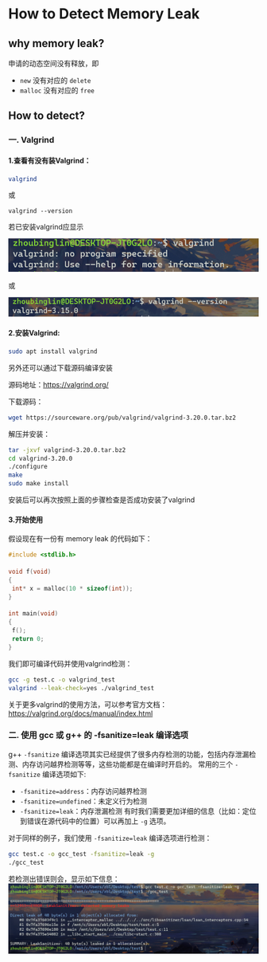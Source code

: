 # How to Detect Memory Leak
## why memory leak?
申请的动态空间没有释放，即
* `new` 没有对应的 `delete`
* `malloc` 没有对应的 `free`
## How to detect?
### 一. Valgrind
#### 1.查看有没有装Valgrind：
```bash
valgrind
```
或
```
valgrind --version
```
若已安装valgrind应显示

![](img/valgrind_exist0.png)

或

![](img/valgrind_exist1.png)

#### 2.安装Valgrind:
```bash
sudo apt install valgrind
```
另外还可以通过下载源码编译安装

源码地址：https://valgrind.org/

下载源码：
```bash
wget https://sourceware.org/pub/valgrind/valgrind-3.20.0.tar.bz2
```
解压并安装：
```bash
tar -jxvf valgrind-3.20.0.tar.bz2
cd valgrind-3.20.0
./configure
make
sudo make install
```
安装后可以再次按照上面的步骤检查是否成功安装了valgrind
#### 3.开始使用
假设现在有一份有 memory leak 的代码如下：
```cpp
#include <stdlib.h>

void f(void)
{
 int* x = malloc(10 * sizeof(int));
}

int main(void)
{
 f();
 return 0;
}
```
我们即可编译代码并使用valgrind检测：
```bash
gcc -g test.c -o valgrind_test
valgrind --leak-check=yes ./valgrind_test
```
关于更多valgrind的使用方法，可以参考官方文档：https://valgrind.org/docs/manual/index.html
### 二. 使用 gcc 或 g++ 的 -fsanitize=leak 编译选项
g++ `-fsanitize` 编译选项其实已经提供了很多内存检测的功能，包括内存泄漏检测、内存访问越界检测等等，这些功能都是在编译时开启的。
常用的三个 `-fsanitize` 编译选项如下:
* `-fsanitize=address`：内存访问越界检测
* `-fsanitize=undefined`：未定义行为检测
* `-fsanitize=leak`：内存泄漏检测
有时我们需要更加详细的信息（比如：定位到错误在源代码中的位置）可以再加上 `-g` 选项。

对于同样的例子，我们使用 `-fsanitize=leak` 编译选项进行检测：
```bash
gcc test.c -o gcc_test -fsanitize=leak -g
./gcc_test
```
若检测出错误则会，显示如下信息：
![](img/gcc_test.png)
